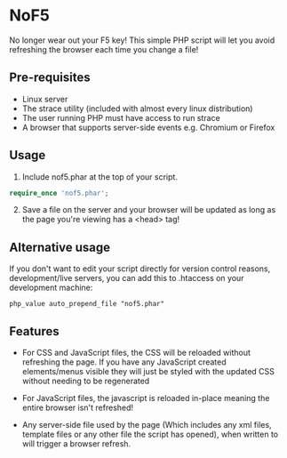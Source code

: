 NoF5
====

No longer wear out your F5 key! This simple PHP script will let you avoid refreshing the browser each time you change a file!

Pre-requisites
--------------

- Linux server
- The strace utility (included with almost every linux distribution)
- The user running PHP must have access to run strace
- A browser that supports server-side events e.g. Chromium or Firefox



Usage
-----

1) Include nof5.phar at the top of your script.

```php
require_once 'nof5.phar';
```

2) Save a file on the server and your browser will be updated as long as the page you're viewing has a &lt;head&gt; tag!


Alternative usage
-----------------

If you don't want to edit your script directly for version control reasons, development/live servers, you can add this to .htaccess on your development machine:

```
php_value auto_prepend_file "nof5.phar"
```

Features
--------

* For CSS and JavaScript files, the CSS will be reloaded without refreshing the page. If you have any JavaScript created elements/menus visible they will just be styled with the updated CSS without needing to be regenerated

* For JavaScript files, the javascript is reloaded in-place meaning the entire browser isn't refreshed!

* Any server-side file used by the page (Which includes any xml files, template files or any other file the script has opened), when written to will trigger a browser refresh.
